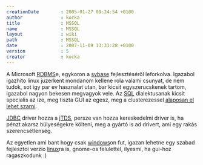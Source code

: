 ```yaml
---
creationDate        : 2005-01-27 09:24:54 +0100 
author              : kocka 
title               : MSSQL 
name                : MSSQL 
layout              : wiki 
path                : MSSQL 
date                : 2007-11-09 13:31:28 +0100 
version             : 5 
creator             : kocka 
---
```

A Microsoft [RDBMS](RDBMS.html)e, egykoron a [sybase](Sybase.html) fejlesztéséről leforkolva. Igazabol igazhito linux juzerkent mondanom kellene rola valami csunyat, de nem tudok, sot igy par ev hasznalat utan, bar kicsit egyszerucskenek tartom, igazabol nagyon bekesen megvagyok vele. Az [SQL](SQL.html) dialektusanak kicsit specialis az ize, meg tiszta GUI az egesz, meg a clusterezessel [alaposan el lehet szarni](WTF/MSSQL%20cluster.html).

[JDBC](JDBC.html) driver hozza a [jTDS](jTDS.html), persze van hozza kereskedelmi driver is, ha pénzt akarsz hülyeségekre költeni, meg a gyártó is ad drivert, ami egy rakás szerencsétlenség.

Az egyetlen ami bant hogy csak [windows](Windows.html)on fut, igazan lehetne egy szabad fejlesztoi verzio [linux](Linux.html)ra is, gnome-os felulettel, ilyesmi, ha gui-hoz ragaszkodunk :)


